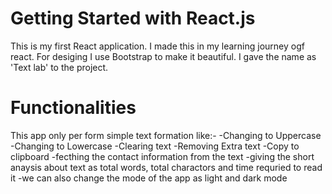 # Getting Started with React.js

This is my first React application. I made this in my learning journey ogf react.
For desiging I use Bootstrap to make it beautiful. 
I gave  the  name as 'Text lab' to the project.

# Functionalities
This app only per form simple text formation like:-
-Changing to Uppercase
-Changing to Lowercase
-Clearing text
-Removing Extra text
-Copy to clipboard
-fecthing the contact information from the text
-giving the short anaysis about text as total words, total charactors and time requried to read it
-we can also change the mode of the app as light and dark mode



